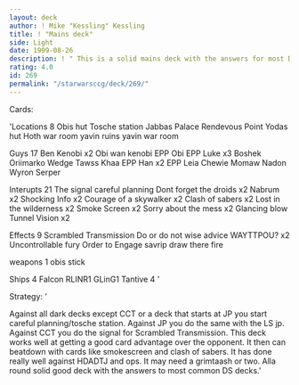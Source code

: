 ```yaml
---
layout: deck
author: ! Mike "Kessling" Kessling
title: ! "Mains deck"
side: Light
date: 1999-08-26
description: ! " This is a solid mains deck with the answers for most DS decks in the environment now."
rating: 4.0
id: 269
permalink: "/starwarsccg/deck/269/"
---
```

Cards: 

'Locations 8
 Obis hut
 Tosche station
 Jabbas Palace
 Rendevous Point
 Yodas hut
 Hoth war room
 yavin ruins
 yavin war room

 Guys 17
 Ben Kenobi x2
 Obi wan kenobi
 EPP Obi
 EPP Luke x3
 Boshek
 Oriimarko
 Wedge
 Tawss Khaa
 EPP Han x2
 EPP Leia
 Chewie
 Momaw Nadon
 Wyron Serper

 Interupts 21
 The signal
 careful planning
 Dont forget the droids x2
 Nabrum x2
 Shocking Info x2
 Courage of a skywalker x2
 Clash of sabers x2
 Lost in the wilderness x2
 Smoke Screen x2
 Sorry about the mess x2
 Glancing blow
 Tunnel Vision x2

 Effects 9
 Scrambled Transmission
 Do or do not
 wise advice
 WAYTTPOU? x2
 Uncontrollable fury
 Order to Engage
 savrip
 draw there fire

 weapons 1
 obis stick

 Ships 4
 Falcon
 RLINR1
 GLinG1
 Tantive 4
'

Strategy: '


 Against all dark decks except CCT or a deck that starts at JP you start careful planning/tosche station. Against JP you do the same with the LS jp. Against CCT you do the signal for Scrambled Transmission. This deck works well at getting a good card advantage over the opponent. It then can beatdown with cards like smokescreen and clash of sabers. It has done really well against HDADTJ and ops. It may need a grimtaash or two. Alla round solid good deck with the answers to most common DS decks.'
